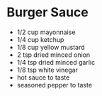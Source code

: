 # Burger Sauce

- 1/2 cup mayonnaise
- 1/4 cup ketchup
- 1/8 cup yellow mustard
- 2 tsp dried minced onion
- 1/4 tsp dried minced garlic
- 1/8 tsp white vinegar
- hot sauce to taste
- seasoned pepper to taste